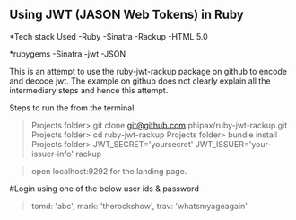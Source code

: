 Using JWT (JASON Web Tokens) in Ruby
------------------------------------

*Tech stack Used
  -Ruby
  -Sinatra
  -Rackup
  -HTML 5.0

*rubygems
 -Sinatra
 -jwt
 -JSON

This is an attempt to use the ruby-jwt-rackup package on github to encode and decode
jwt. The example on github does not clearly explain all the intermediary steps and hence
this attempt.

Steps to run the from the terminal

> Projects folder> git clone git@github.com:phipax/ruby-jwt-rackup.git
> Projects folder> cd ruby-jwt-rackup
> Projects folder> bundle install
> Projects folder> JWT_SECRET='yoursecret' JWT_ISSUER='your-issuer-info' rackup

> open localhost:9292 for the landing page.

#Login using one of the below user ids & password
  > tomd: 'abc',
  > mark: 'therockshow',
  > trav: 'whatsmyageagain'
